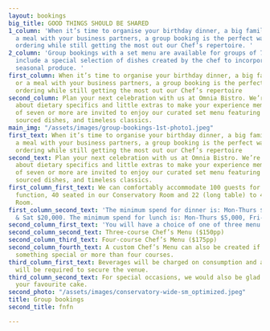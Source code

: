 ```yaml
---
layout: bookings
big_title: GOOD THINGS SHOULD BE SHARED
1_column: 'When it’s time to organise your birthday dinner, a big family lunch or
  a meal with your business partners, a group booking is the perfect way to simplify
  ordering while still getting the most out our Chef’s repertoire. '
2_column: 'Group bookings with a set menu are available for groups of 7 and more and
  include a special selection of dishes created by the chef to incorporate the finest
  seasonal produce. '
first_column: When it’s time to organise your birthday dinner, a big family lunch
  or a meal with your business partners, a group booking is the perfect way to simplify
  ordering while still getting the most out our Chef’s repertoire
second_column: Plan your next celebration with us at Omnia Bistro. We’re here to talk
  about dietary specifics and little extras to make your experience memorable. Parties
  of seven or more are invited to enjoy our curated set menu featuring our seasonally
  sourced dishes, and timeless classics.
main_img: "/assets/images/group-bookings-1st-photo1.jpeg"
first_text: When it’s time to organise your birthday dinner, a big family lunch or
  a meal with your business partners, a group booking is the perfect way to simplify
  ordering while still getting the most out our Chef’s repertoire
second_text: Plan your next celebration with us at Omnia Bistro. We’re here to talk
  about dietary specifics and little extras to make your experience memorable. Parties
  of seven or more are invited to enjoy our curated set menu featuring our seasonally
  sourced dishes, and timeless classics.
first_column_first_text: We can comfortably accommodate 100 guests for a cocktail
  function, 40 seated in our Conservatory Room and 22 (long table) to 40 in our Barrel
  Room.
first_column_second_text: 'The minimum spend for dinner is: Mon-Thurs $10,000, Fri
  & Sat $20,000. The minimum spend for lunch is: Mon-Thurs $5,000, Fri-Sun $7,500.'
second_column_first_text: 'You will have a choice of one of three menu options:'
second_column_second_text: Three-course Chef’s Menu ($150pp)
second_column_third_text: Four-course Chef’s Menu ($175pp)
second_column_fourth_text: A custom Chef’s Menu can also be created if you would like
  something special or more than four courses.
third_column_first_text: Beverages will be charged on consumption and a $500 deposit
  will be required to secure the venue.
third_column_second_text: For special occasions, we would also be glad to custom make
  your favourite cake.
second_photo: "/assets/images/conservatory-wide-sm_optimized.jpeg"
title: Group bookings
second_title: fnfn

---
```


